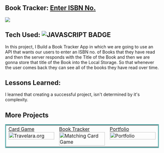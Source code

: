 ## Book Tracker: <a href="https://vegeterianchecker.netlify.app/" target="_blank">Enter ISBN No.</a>

<a href="https://booktracker100devs.netlify.app/" target="_blank"><img src="https://user-images.githubusercontent.com/107163260/208604006-65f67019-7ad5-4698-b9bb-1f9a1e4df87a.gif" /></a>

## Tech Used: ![JAVASCRIPT BADGE](https://img.shields.io/badge/JAVASCRIPT-000000?style=for-the-badge&logo=javascript&logoColor=FFFFFF)

In this project, I Build a Book Tracker App in which we are going to use an API that wants our users to enter an ISBN no. of Books that they have read and then the server responds with the Title of the Book and then we are gonna store that title of the Book into the Local Storage. So that whenever the user comes back they can see all of the books they have read over time.

## Lessons Learned:

I learned that creating a successful project, isn't determined by it's complexity.


## More Projects


<table bordercolor="#66b2b2">

  
  <tr>
    <td width="33.3%"  style="align:center;" valign="top">
<a target="_blank" href="https://github.com/shubhamsigdar1/Card-Game">Card Game</a>
        <br />
      <a target="_blank" href="https://cardgame100devs.netlify.app/">
            <img src="https://user-images.githubusercontent.com/107163260/208601446-b9a25528-e3c9-4112-bfda-b0d4fea07378.gif" width="100%"  alt="Travelara.org"/>
        </a>
    </td>
    <td width="33.3%" valign="top">
<a target="_blank" href="https://github.com/shubhamsigdar1/Book-Tracker-Application">Book Tracker</a>
      <br />
        <a target="_blank" href="https://booktracker100devs.netlify.app/">
          <img src="https://user-images.githubusercontent.com/107163260/208604006-65f67019-7ad5-4698-b9bb-1f9a1e4df87a.gif" width="100%" alt="Matching Card Game"/>
        </a>
    </td>
    <td width="33.3%" valign="top">
<a target="_blank" href="https://github.com/shubhamsigdar/Portfolio">Portfolio</a>
        <br />
        <a target="_blank" href="https://shubhamsigdar.netlify.app/">
          <img src="https://user-images.githubusercontent.com/107163260/208596712-d9ab9b66-5036-483c-b67c-b391275fe382.gif" width="100%" alt="Portfolio"/>
        </a>
    </td>
  </tr>
</table>
